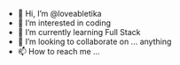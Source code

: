 - 👋 Hi, I’m @loveabletika
- 👀 I’m interested in coding
- 🌱 I’m currently learning Full Stack 
- 💞️ I’m looking to collaborate on ... anything
- 📫 How to reach me ... 

<!---
loveabletika/loveabletika is a ✨ special ✨ repository because its `README.md` (this file) appears on your GitHub profile.
You can click the Preview link to take a look at your changes.
--->
